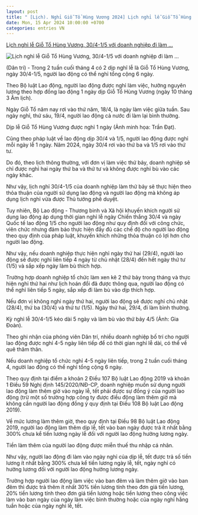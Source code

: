 ```yaml
---
layout: post
title: " [Lịch). Nghỉ Giỗ Tổ Hùng Vương 2024] Lịch nghỉ lễ Giỗ Tổ Hùng Vương, 30/4-1/5 với doanh nghiệp đi làm ..."
date: Mon, 15 Apr 2024 10:00:00 +0700
categories: entries VN
---
```

[Lịch nghỉ lễ Giỗ Tổ Hùng Vương, 30/4-1/5 với doanh nghiệp đi làm ...](https://dantri.com.vn/lao-dong-viec-lam/lich-nghi-le-gio-to-hung-vuong-304-15-voi-doanh-nghiep-di-lam-thu-bay-20240414171704686.htm)

![Lịch nghỉ lễ Giỗ Tổ Hùng Vương, 30/4-1/5 với doanh nghiệp đi làm ...](https://cdnphoto.dantri.com.vn/WXf-P37sst1UKnP8bFkMNZPHC_8=/zoom/1200_630/2024/04/15/trandatgiotovuahung05-1682741028418-crop-1713165342708.jpeg)

(Dân trí) - Trong 2 tuần cuối tháng 4 có 2 dịp nghĩ lễ là Giỗ Tổ Hùng Vương, ngày 30/4-1/5, người lao động có thể nghỉ tổng cộng 6 ngày.

Theo Bộ luật Lao động, người lao động được nghỉ làm việc, hưởng nguyên lương theo hợp đồng lao động 1 ngày dịp Giỗ Tổ Hùng Vương (ngày 10 tháng 3 Âm lịch).

Ngày Giỗ Tổ năm nay rơi vào thứ năm, 18/4, là ngày làm việc giữa tuần. Sau ngày nghỉ, thứ sáu, 19/4, người lao động cả nước đi làm lại bình thường.

Dịp lễ Giỗ Tổ Hùng Vương được nghỉ 1 ngày (Ảnh minh họa: Trần Đạt).

Cũng theo pháp luật về lao động dịp 30/4 và 1/5, người lao động được nghỉ mỗi ngày lễ 1 ngày. Năm 2024, ngày 30/4 rơi vào thứ ba và 1/5 rơi vào thứ tư.

Do đó, theo lịch thông thường, với đơn vị làm việc thứ bảy, doanh nghiệp sẽ chỉ được nghỉ hai ngày thứ ba và thứ tư và không được nghỉ bù vào các ngày khác.

Như vậy, lịch nghỉ 30/4-1/5 của doanh nghiệp làm thứ bảy sẽ thực hiện theo thỏa thuận của người sử dụng lao động và người lao động mà không áp dụng lịch nghỉ vừa được Thủ tướng phê duyệt.

Tuy nhiên, Bộ Lao động - Thương binh và Xã hội khuyến khích người sử dụng lao động áp dụng thời gian nghỉ lễ ngày Chiến thắng 30/4 và ngày Quốc tế lao động 1/5 cho người lao động như quy định đối với công chức, viên chức nhưng đảm bảo thực hiện đầy đủ các chế độ cho người lao động theo quy định của pháp luật, khuyến khích những thỏa thuận có lợi hơn cho người lao động.

Như vậy, nếu doanh nghiệp thực hiện nghỉ ngày thứ hai (29/4), người lao động sẽ được nghỉ liên tiếp 4 ngày từ chủ nhật (28/4) đến hết ngày thứ tư (1/5) và sắp xếp ngày làm bù thích hợp.

Trường hợp doanh nghiệp tổ chức làm xen kẽ 2 thứ bảy trong tháng và thực hiện nghỉ thứ hai như lịch hoán đổi đã được thông qua, người lao động có thể nghỉ liên tiếp 5 ngày, sắp xếp đi làm bù vào dịp thích hợp.

Nếu đơn vị không nghỉ ngày thứ hai, người lao động sẽ được nghỉ chủ nhật (28/4), thứ ba (30/4) và thứ tư (1/5). Ngày thứ hai, 29/4, đi làm bình thường.

Kỳ nghỉ lễ 30/4-1/5 kéo dài 5 ngày và làm bù vào thứ bảy 4/5 (Ảnh: Gia Đoàn).

Theo ghi nhận của phóng viên Dân trí, nhiều doanh nghiệp bố trí cho người lao động được nghỉ 4-5 ngày liên tiếp để có thời gian nghỉ lễ dài, có thể về quê thăm thân.

Nếu doanh nghiệp tổ chức nghỉ 4-5 ngày liên tiếp, trong 2 tuần cuối tháng 4, người lao động có thể nghỉ tổng cộng 6 ngày.

Theo quy định tại điểm a khoản 2 Điều 107 Bộ luật Lao động 2019 và khoản 1 Điều 59 Nghị định 145/2020/NĐ-CP, doanh nghiệp muốn sử dụng người lao động làm thêm giờ vào ngày lễ, tết phải được sự đồng ý của người lao động (trừ một số trường hợp công ty được điều động làm thêm giờ mà không cần người lao động đồng ý quy định tại Điều 108 Bộ luật Lao động 2019).

Về mức lương làm thêm giờ, theo quy định tại Điều 98 Bộ luật Lao động 2019, người lao động làm thêm dịp lễ, tết vào ban ngày được trả ít nhất bằng 300% chưa kể tiền lương ngày lễ đối với người lao động hưởng lương ngày.

Tiền làm thêm của người lao động được miễn thuế thu nhập cá nhân.

Như vậy, người lao động đi làm vào ngày nghỉ của dịp lễ, tết được trả số tiền lương ít nhất bằng 300% chưa kể tiền lương ngày lễ, tết, ngày nghỉ có hưởng lương đối với người lao động hưởng lương ngày.

Trường hợp người lao động làm việc vào ban đêm và làm thêm giờ vào ban đêm thì được trả thêm ít nhất 30% tiền lương tính theo đơn giá tiền lương, 20% tiền lương tính theo đơn giá tiền lương hoặc tiền lương theo công việc làm vào ban ngày của ngày làm việc bình thường hoặc của ngày nghỉ hằng tuần hoặc của ngày nghỉ lễ, tết.

